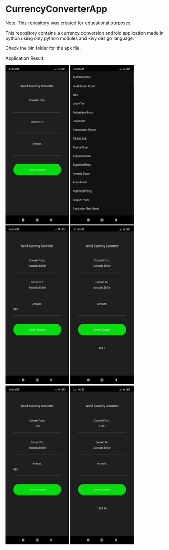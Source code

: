 # CurrencyConverterApp

Note: This repository was created for educational purposes

This repository contains a currency conversion android application made in python using only python modules and kivy design language.

Check the bin folder for the apk file. 

Application Result:

<img src="https://github.com/Ronn-M/CurrencyConverterApp/blob/0fc2ba28714081cb57c928b714f81b4d3e6f38f4/app-output/Screenshot_2023-09-23-15-20-12-446_org.test.currencyconverter.jpg" width="200" height="500">       
<img src="https://github.com/Ronn-M/CurrencyConverterApp/blob/fb2c07bf8ab60b8ba5ed4db4771ad79a508dc722/app-output/Screenshot_2023-09-23-15-20-18-813_org.test.currencyconverter.jpg" width="200" height="500">  
<img src="https://github.com/Ronn-M/CurrencyConverterApp/blob/fb2c07bf8ab60b8ba5ed4db4771ad79a508dc722/app-output/Screenshot_2023-09-23-17-02-07-596_org.test.currencyconverter.jpg" width="200" height="500"> 
<img src="https://github.com/Ronn-M/CurrencyConverterApp/blob/fb2c07bf8ab60b8ba5ed4db4771ad79a508dc722/app-output/Screenshot_2023-09-23-15-21-29-343_org.test.currencyconverter.jpg" width="200" height="500">  
<img src="https://github.com/Ronn-M/CurrencyConverterApp/blob/fb2c07bf8ab60b8ba5ed4db4771ad79a508dc722/app-output/Screenshot_2023-09-23-17-02-33-412_org.test.currencyconverter.jpg" width="200" height="500"> 
<img src="https://github.com/Ronn-M/CurrencyConverterApp/blob/fb2c07bf8ab60b8ba5ed4db4771ad79a508dc722/app-output/Screenshot_2023-09-23-15-21-56-734_org.test.currencyconverter.jpg" width="200" height="500">

